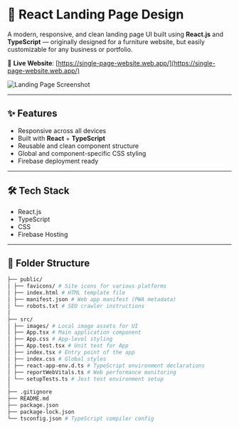# 🚀 React Landing Page Design

A modern, responsive, and clean landing page UI built using **React.js** and **TypeScript** — originally designed for a furniture website, but easily customizable for any business or portfolio.

🔗 **Live Website**: [https://single-page-website.web.app/](https://single-page-website.web.app/)

![Landing Page Screenshot](https://github.com/ZainAli1996/react-landing-page-design/assets/57337241/2fba2329-7513-4050-91e6-f80dfd43550d)

---

## ✨ Features

- Responsive across all devices
- Built with **React** + **TypeScript**
- Reusable and clean component structure
- Global and component-specific CSS styling
- Firebase deployment ready

---

## 🛠️ Tech Stack

- React.js
- TypeScript
- CSS
- Firebase Hosting

---

## 📁 Folder Structure

```bash
├── public/
│ ├── favicons/ # Site icons for various platforms
│ ├── index.html # HTML template file
│ ├── manifest.json # Web app manifest (PWA metadata)
│ └── robots.txt # SEO crawler instructions
│
├── src/
│ ├── images/ # Local image assets for UI
│ ├── App.tsx # Main application component
│ ├── App.css # App-level styling
│ ├── App.test.tsx # Unit test for App
│ ├── index.tsx # Entry point of the app
│ ├── index.css # Global styles
│ ├── react-app-env.d.ts # TypeScript environment declarations
│ ├── reportWebVitals.ts # Web performance monitoring
│ └── setupTests.ts # Jest test environment setup
│
├── .gitignore
├── README.md
├── package.json
├── package-lock.json
└── tsconfig.json # TypeScript compiler config
